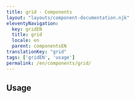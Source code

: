 ```yaml
---
title: grid - Components
layout: "layouts/component-documentation.njk"
eleventyNavigation:
  key: gridEN
  title: grid
  locale: en
  parent: componentsEN
translationKey: "grid"
tags: ['gridEN', 'usage']
permalink: /en/components/grid/
---
```


## Usage